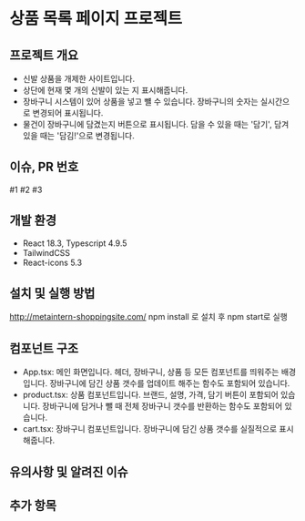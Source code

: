 # 상품 목록 페이지 프로젝트

## 프로젝트 개요

- 신발 상품을 개제한 사이트입니다.
- 상단에 현재 몇 개의 신발이 있는 지 표시해줍니다.
- 장바구니 시스템이 있어 상품을 넣고 뺼 수 있습니다. 장바구니의 숫자는 실시간으로 변경되어 표시됩니다.
- 물건이 장바구니에 담겼는지 버튼으로 표시됩니다. 담을 수 있을 때는 '담기', 담겨 있을 때는 '담김!'으로 변경됩니다.

## 이슈, PR 번호 
#1 #2 #3

## 개발 환경

- React 18.3, Typescript 4.9.5
- TailwindCSS
- React-icons 5.3 

## 설치 및 실행 방법

http://metaintern-shoppingsite.com/
npm install 로 설치 후 npm start로 실행

## 컴포넌트 구조

- App.tsx: 메인 화면입니다. 헤더, 장바구니, 상품 등 모든 컴포넌트를 띄워주는 배경입니다. 장바구니에 담긴 상품 갯수를 업데이트 해주는 함수도 포함되어 있습니다.
- product.tsx: 상품 컴포넌트입니다. 브랜드, 설명, 가격, 담기 버튼이 포함되어 있습니다. 장바구니에 담거나 뺄 때 전체 장바구니 갯수를 반환하는 함수도 포함되어 있습니다.
- cart.tsx: 장바구니 컴포넌트입니다. 장바구니에 담긴 상품 갯수를 실질적으로 표시해줍니다.

## 유의사항 및 알려진 이슈

## 추가 항목
